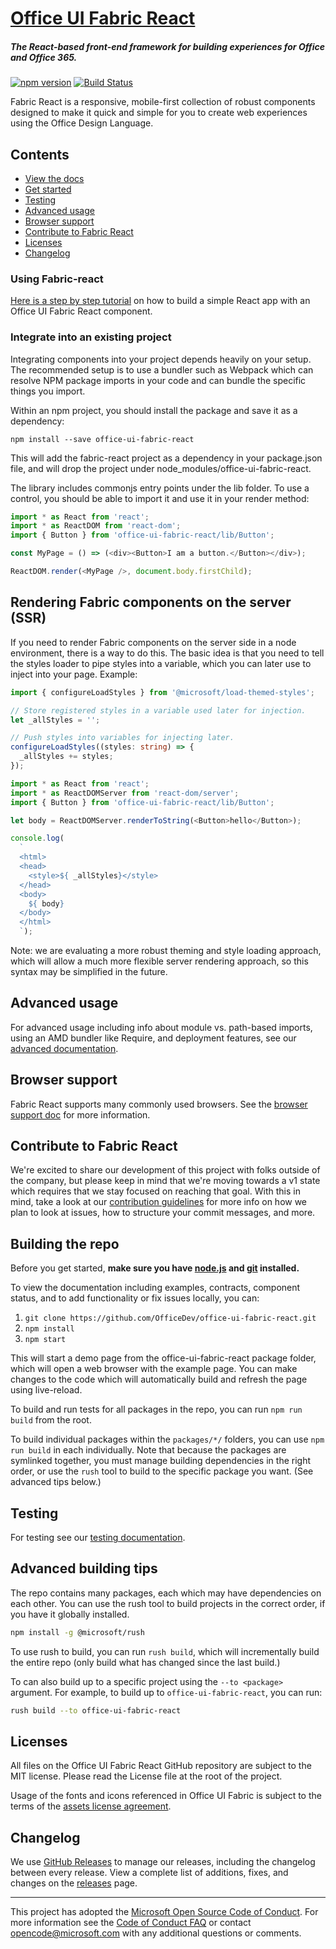 # [Office UI Fabric React](http://dev.office.com/fabric)

##### The React-based front-end framework for building experiences for Office and Office 365.

[![npm version](https://badge.fury.io/js/office-ui-fabric-react.svg)](https://badge.fury.io/js/office-ui-fabric-react)
[![Build Status](https://travis-ci.org/OfficeDev/office-ui-fabric-react.svg?branch=master)](https://travis-ci.org/OfficeDev/office-ui-fabric-react)

Fabric React is a responsive, mobile-first collection of robust components designed to make it quick and simple for you to create web experiences using the Office Design Language.

## Contents

- [View the docs](#view-the-docs)
- [Get started](#get-started)
- [Testing](#testing)
- [Advanced usage](#advanced-usage)
- [Browser support](#browser-support)
- [Contribute to Fabric React](#contribute-to-fabric-react)
- [Licenses](#licenses)
- [Changelog](#changelog)

### Using Fabric-react

[Here is a step by step tutorial](https://github.com/OfficeDev/office-ui-fabric-react/blob/master/ghdocs/README.md) on how to build a simple React app with an Office UI Fabric React component.

### Integrate into an existing project

Integrating components into your project depends heavily on your setup. The recommended setup is to use a bundler such as Webpack which can resolve NPM package imports in your code and can bundle the specific things you import.

Within an npm project, you should install the package and save it as a dependency:

```
npm install --save office-ui-fabric-react
```

This will add the fabric-react project as a dependency in your package.json file, and will drop the project under node_modules/office-ui-fabric-react.

The library includes commonjs entry points under the lib folder. To use a control, you should be able to import it and use it in your render method:

```js
import * as React from 'react';
import * as ReactDOM from 'react-dom';
import { Button } from 'office-ui-fabric-react/lib/Button';

const MyPage = () => (<div><Button>I am a button.</Button></div>);

ReactDOM.render(<MyPage />, document.body.firstChild);
```

## Rendering Fabric components on the server (SSR)

If you need to render Fabric components on the server side in a node environment, there is a way to do this. The basic idea is that you need to tell the styles loader to pipe styles into a variable, which you can later use to inject into your page. Example:

```ts
import { configureLoadStyles } from '@microsoft/load-themed-styles';

// Store registered styles in a variable used later for injection.
let _allStyles = '';

// Push styles into variables for injecting later.
configureLoadStyles((styles: string) => {
  _allStyles += styles;
});

import * as React from 'react';
import * as ReactDOMServer from 'react-dom/server';
import { Button } from 'office-ui-fabric-react/lib/Button';

let body = ReactDOMServer.renderToString(<Button>hello</Button>);

console.log(
  `
  <html>
  <head>
    <style>${ _allStyles}</style>
  </head>
  <body>
    ${ body}
  </body>
  </html>
  `);
```

Note: we are evaluating a more robust theming and style loading approach, which will allow a much more flexible server rendering approach, so this syntax may be simplified in the future.

## Advanced usage

For advanced usage including info about module vs. path-based imports, using an AMD bundler like Require, and deployment features, see our [advanced documentation](https://github.com/OfficeDev/office-ui-fabric-react/blob/master/ghdocs/ADVANCED.md).

## Browser support

Fabric React supports many commonly used browsers. See the [browser support doc](https://github.com/OfficeDev/office-ui-fabric-react/blob/master/ghdocs/BROWSERSUPPORT.md) for more information.


## Contribute to Fabric React

We're excited to share our development of this project with folks outside of the company, but please keep in mind that we're moving towards a v1 state which requires that we stay focused on reaching that goal. With this in mind, take a look at our [contribution guidelines](https://github.com/OfficeDev/office-ui-fabric-react/blob/master/ghdocs/CONTRIBUTING.md) for more info on how we plan to look at issues, how to structure your commit messages, and more.

## Building the repo

Before you get started, **make sure you have [node.js](https://nodejs.org/) and [git](https://git-scm.com/) installed.**

To view the documentation including examples, contracts, component status, and to add functionality or fix issues locally, you can:

1. `git clone https://github.com/OfficeDev/office-ui-fabric-react.git`
2. `npm install`
3. `npm start`

This will start a demo page from the office-ui-fabric-react package folder, which will open a web browser with the example page. You can make changes to the code which will automatically build and refresh the page using live-reload.

To build and run tests for all packages in the repo, you can run `npm run build` from the root.

To build individual packages within the `packages/*/` folders, you can use `npm run build` in each individually. Note that because the packages are symlinked together, you must manage building dependencies in the right order, or use the `rush` tool to build to the specific package you want. (See advanced tips below.)

## Testing

For testing see our [testing documentation](https://github.com/OfficeDev/office-ui-fabric-react/blob/master/ghdocs/TESTING.md).

## Advanced building tips

The repo contains many packages, each which may have dependencies on each other. You can use the rush tool to build projects in the correct order, if you have it globally installed.

```bash
npm install -g @microsoft/rush
```

To use rush to build, you can run `rush build`, which will incrementally build the entire repo (only build what has changed since the last build.)

To can also build up to a specific project using the `--to <package>` argument. For example, to build up to `office-ui-fabric-react`, you can run:

```bash
rush build --to office-ui-fabric-react
```

## Licenses

All files on the Office UI Fabric React GitHub repository are subject to the MIT license. Please read the License file at the root of the project.

Usage of the fonts and icons referenced in Office UI Fabric is subject to the terms of the [assets license agreement](http://aka.ms/fabric-assets-license).


## Changelog

We use [GitHub Releases](https://github.com/blog/1547-release-your-software) to manage our releases, including the changelog between every release. View a complete list of additions, fixes, and changes on the [releases](https://github.com/OfficeDev/office-ui-fabric-react/releases) page.

- - -

This project has adopted the [Microsoft Open Source Code of Conduct](https://opensource.microsoft.com/codeofconduct/). For more information see the [Code of Conduct FAQ](https://opensource.microsoft.com/codeofconduct/faq/) or contact [opencode@microsoft.com](mailto:opencode@microsoft.com) with any additional questions or comments.
